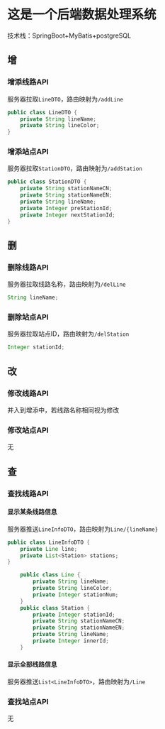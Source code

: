 # 这是一个后端数据处理系统
技术栈：SpringBoot+MyBatis+postgreSQL
## 增
### 增添线路API
服务器拉取`LineDTO`，路由映射为`/addLine`
```Java
public class LineDTO {
    private String lineName;
    private String lineColor;
}
```
### 增添站点API
服务器拉取`StationDTO`，路由映射为`/addStation`
```Java
public class StationDTO {
    private String stationNameCN;
    private String stationNameEN;
    private String lineName;
    private Integer preStationId;
    private Integer nextStationId;
}
```
## 删
### 删除线路API
服务器拉取线路名称，路由映射为`/delLine`
```Java
String lineName;
```
### 删除站点API
服务器拉取站点ID，路由映射为`/delStation`
```Java
Integer stationId;
```
## 改
### 修改线路API
并入到增添中，若线路名称相同视为修改
### 修改站点API
无
## 查
### 查找线路API
#### 显示某条线路信息
服务器推送`LineInfoDTO`，路由映射为`Line/{lineName}`
```Java
public class LineInfoDTO {
    private Line line;
    private List<Station> stations;
}

    public class Line {
        private String lineName;
        private String lineColor;
        private Integer stationNum;
    }
    public class Station {
        private Integer stationId;
        private String stationNameCN;
        private String stationNameEN;
        private String lineName;
        private Integer innerId;
    }
```
#### 显示全部线路信息
服务器推送`List<LineInfoDTO>`，路由映射为`/Line`
### 查找站点API
无